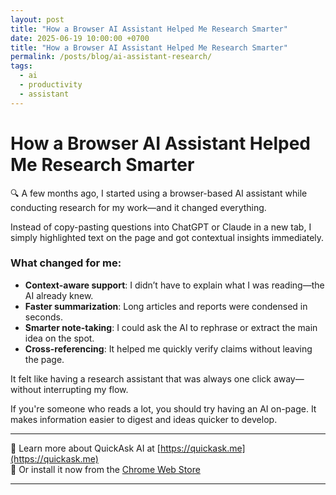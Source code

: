 ```yaml
---
layout: post
title: "How a Browser AI Assistant Helped Me Research Smarter"
date: 2025-06-19 10:00:00 +0700
title: "How a Browser AI Assistant Helped Me Research Smarter"
permalink: /posts/blog/ai-assistant-research/
tags:
  - ai
  - productivity
  - assistant
---
```

# How a Browser AI Assistant Helped Me Research Smarter

🔍 A few months ago, I started using a browser-based AI assistant while conducting research for my work—and it changed everything.

Instead of copy-pasting questions into ChatGPT or Claude in a new tab, I simply highlighted text on the page and got contextual insights immediately.

### What changed for me:

- **Context-aware support**: I didn’t have to explain what I was reading—the AI already knew.
- **Faster summarization**: Long articles and reports were condensed in seconds.
- **Smarter note-taking**: I could ask the AI to rephrase or extract the main idea on the spot.
- **Cross-referencing**: It helped me quickly verify claims without leaving the page.

It felt like having a research assistant that was always one click away—without interrupting my flow.

If you're someone who reads a lot, you should try having an AI on-page. It makes information easier to digest and ideas quicker to develop.

---

🔗 Learn more about QuickAsk AI at [https://quickask.me](https://quickask.me)  
🧩 Or install it now from the [Chrome Web Store](https://chromewebstore.google.com/detail/quickask-ai-d%E1%BB%8Bch-ho%E1%BA%B7c-h%E1%BB%8Fi/jnejgogaflifpdgecjfhpgdiabbeipag)

---
